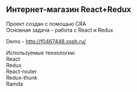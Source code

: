 ## Интернет-магазин React+Redux
Проект создан с помощью CRA  
Основная задача - работа с React и Redux  

Demo - http://f0467448.xsph.ru/

Используемые технологии:  
React  
Redux  
React-router  
Redux-thunk  
Ramda
